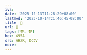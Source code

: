 ```yaml
---
ivs:
date: '2025-10-13T11:28:29+08:00'
lastmod: '2025-10-14T21:46:45-08:00'
title: 󰝐
url: 󰝐
tags: [楚, 楚]
hex: 695A
src: GHZR, DCCV
note:
---
```

